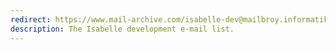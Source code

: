 ```yaml
---
redirect: https://www.mail-archive.com/isabelle-dev@mailbroy.informatik.tu-muenchen.de/
description: The Isabelle development e-mail list.
---
```

